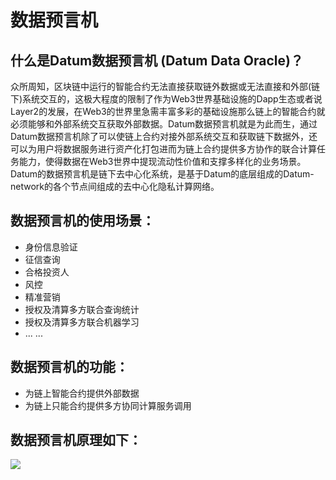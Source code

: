 # 数据预言机


## 什么是Datum数据预言机 (Datum Data Oracle)？


众所周知，区块链中运行的智能合约无法直接获取链外数据或无法直接和外部(链下)系统交互的，这极大程度的限制了作为Web3世界基础设施的Dapp生态或者说Layer2的发展，在Web3的世界里急需丰富多彩的基础设施那么链上的智能合约就必须能够和外部系统交互获取外部数据。Datum数据预言机就是为此而生，通过Datum数据预言机除了可以使链上合约对接外部系统交互和获取链下数据外，还可以为用户将数据服务进行资产化打包进而为链上合约提供多方协作的联合计算任务能力，使得数据在Web3世界中提现流动性价值和支撑多样化的业务场景。Datum的数据预言机是链下去中心化系统，是基于Datum的底层组成的Datum-network的各个节点间组成的去中心化隐私计算网络。


## 数据预言机的使用场景：

- 身份信息验证
- 征信查询
- 合格投资人
- 风控
- 精准营销
- 授权及清算多方联合查询统计
- 授权及清算多方联合机器学习
- ... ...



## 数据预言机的功能：
	
- 为链上智能合约提供外部数据
- 为链上只能合约提供多方协同计算服务调用


## 数据预言机原理如下：

![][data_oracle]







[data_oracle]: ../img/data_oracle.png